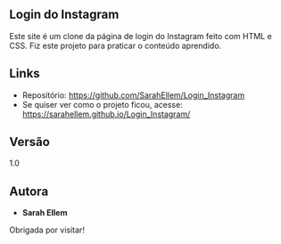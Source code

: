 
## Login do Instagram
Este site é um clone da página de login do Instagram feito com HTML e CSS. Fiz este projeto para praticar o conteúdo aprendido.


## Links
  - Repositório: https://github.com/SarahEllem/Login_Instagram
  - Se quiser ver como o projeto ficou, acesse: https://sarahellem.github.io/Login_Instagram/

  ## Versão

  1.0


  ## Autora

  * **Sarah Ellem** 

  Obrigada por visitar!
